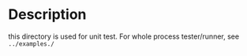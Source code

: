 # Description

this directory is used for unit test. For whole process tester/runner, see `../examples./`